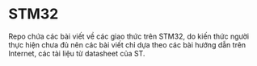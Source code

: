# STM32
Repo chứa các bài viết về các giao thức trên STM32, do kiến thức người thực hiện chưa đủ nên các bài viết chỉ dựa theo các bài hướng dẫn trên Internet, các tài liệu từ datasheet của ST. 
